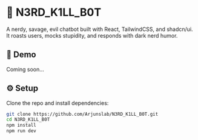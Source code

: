 # 🧠 N3RD_K1LL_B0T

A nerdy, savage, evil chatbot built with React, TailwindCSS, and shadcn/ui. It roasts users, mocks stupidity, and responds with dark nerd humor.

## 🚀 Demo

Coming soon...

## ⚙️ Setup

Clone the repo and install dependencies:

```bash
git clone https://github.com/Arjunslab/N3RD_K1LL_B0T.git
cd N3RD_K1LL_B0T
npm install
npm run dev
